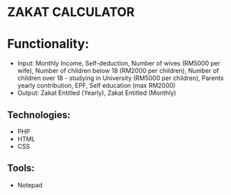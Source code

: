 # ZAKAT CALCULATOR

# Functionality:
- Input: Monthly Income, Self-deduction, Number of wives (RM5000 per wife), 
Number of children below 18 (RM2000 per children), Number of children over 18 - studying in University (RM5000 per children), Parents yearly contribution, EPF, Self education (max RM2000)
- Output: Zakat Entitled (Yearly), Zakat Entitled (Monthly)

## Technologies:
- PHP
- HTML
- CSS

## Tools:
- Notepad
